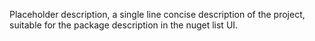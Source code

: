 Placeholder description, a single line concise description of the project, suitable for the package description in the nuget list UI.
